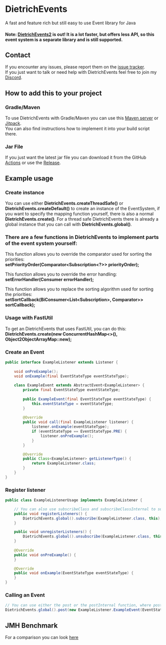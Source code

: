 # DietrichEvents
A fast and feature rich but still easy to use Event library for Java

#### Note: [DietrichEvents2](https://github.com/FlorianMichael/DietrichEvents2) is out! It is a lot faster, but offers less API, so this event system is a separate library and is still supported.

## Contact
If you encounter any issues, please report them on the
[issue tracker](https://github.com/FlorianMichael/DietrichEvents/issues).  
If you just want to talk or need help with DietrichEvents feel free to join my
[Discord](https://discord.gg/BwWhCHUKDf).

## How to add this to your project
### Gradle/Maven
To use DietrichEvents with Gradle/Maven you can use this [Maven server](https://maven.lenni0451.net/#/releases/de/florianmichael/DietrichEvents) or [Jitpack](https://jitpack.io/#FlorianMichael/DietrichEvents).  
You can also find instructions how to implement it into your build script there.

### Jar File
If you just want the latest jar file you can download it from the GitHub [Actions](https://github.com/FlorianMichael/DietrichEvents/actions) or use the [Release](https://github.com/FlorianMichael/DietrichEvents/releases).

## Example usage
### Create instance
You can use either **DietrichEvents.createThreadSafe()** or **DietrichEvents.createDefault()** to create an instance of the EventSystem, 
if you want to specify the mapping function yourself, there is also a normal **DietrichEvents.create()**. 
For a thread safe DietrichEvents there is already a global instance that you can call with **DietrichEvents.global()**.

### There are a few functions in DietrichEvents to implement parts of the event system yourself:

This function allows you to override the comparator used for sorting the priorities: <br>
**setPriorityOrder(Comparator<Subscription<?>> priorityOrder);**

This function allows you to override the error handling: <br>
**setErrorHandler(Consumer<Throwable> errorHandler);**

This function allows you to replace the sorting algorithm used for sorting the priorities: <br>
**setSortCallback(BiConsumer<List<Subscription<?>>, Comparator<Subscription<?>>> sortCallback);**

### Usage with FastUtil
To get an DietrichEvents that uses FastUtil, you can do this: <br>
**DietrichEvents.create(new ConcurrentHashMap<>(), Object2ObjectArrayMap::new);**

### Create an Event
```java
public interface ExampleListener extends Listener {
    
    void onPreExample();
    void onExample(final EventStateType eventStateType);
    
    class ExampleEvent extends AbstractEvent<ExampleListener> {
        private final EventStateType eventStateType;
        
        public ExampleEvent(final EventStateType eventStateType) {
            this.eventStateType = eventStateType;
        }
        
        @Override
        public void call(final ExampleListener listener) {
            listener.onExample(eventStateType);
            if (eventStateType == EventStateType.PRE) {
                listener.onPreExample();
            }
        }

        @Override
        public Class<ExampleListener> getListenerType() {
            return ExampleListener.class;
        }
    }
}
```

### Register listener
```java
public class ExampleListenerUsage implements ExampleListener {

    // You can also use subscribeClass and subscribeClassInternal to subscribe all listeners from a specific class / object
    public void registerListeners() {
        DietrichEvents.global().subscribe(ExampleListener.class, this);
    }

    public void unregisterListeners() {
        DietrichEvents.global().unsubscribe(ExampleListener.class, this);
    }
    
    @Override
    public void onPreExample() {
    }

    @Override
    public void onExample(EventStateType eventStateType) {
    }
}
```

### Calling an Event
```java
// You can use either the post or the postInternal function, where postInternal has no error handling.
DietrichEvents.global().post(new ExampleListener.ExampleEvent(EventStateType.PRE));
```

## JMH Benchmark
For a comparison you can look [here](https://github.com/FlorianMichael/DietrichEvents2)
